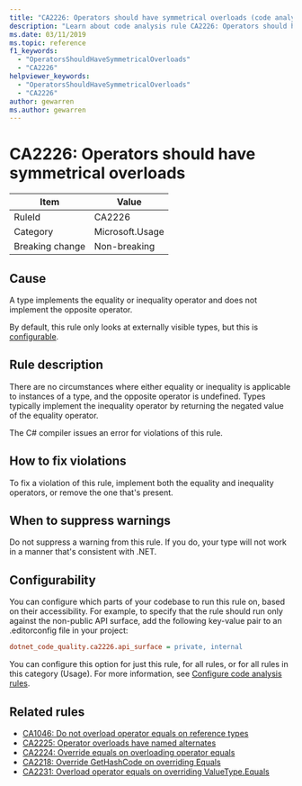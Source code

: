 ```yaml
---
title: "CA2226: Operators should have symmetrical overloads (code analysis)"
description: "Learn about code analysis rule CA2226: Operators should have symmetrical overloads"
ms.date: 03/11/2019
ms.topic: reference
f1_keywords:
  - "OperatorsShouldHaveSymmetricalOverloads"
  - "CA2226"
helpviewer_keywords:
  - "OperatorsShouldHaveSymmetricalOverloads"
  - "CA2226"
author: gewarren
ms.author: gewarren
---
```

# CA2226: Operators should have symmetrical overloads

|Item|Value|
|-|-|
|RuleId|CA2226|
|Category|Microsoft.Usage|
|Breaking change|Non-breaking|

## Cause

A type implements the equality or inequality operator and does not implement the opposite operator.

By default, this rule only looks at externally visible types, but this is [configurable](#configurability).

## Rule description

There are no circumstances where either equality or inequality is applicable to instances of a type, and the opposite operator is undefined. Types typically implement the inequality operator by returning the negated value of the equality operator.

The C# compiler issues an error for violations of this rule.

## How to fix violations

To fix a violation of this rule, implement both the equality and inequality operators, or remove the one that's present.

## When to suppress warnings

Do not suppress a warning from this rule. If you do, your type will not work in a manner that's consistent with .NET.

## Configurability

You can configure which parts of your codebase to run this rule on, based on their accessibility. For example, to specify that the rule should run only against the non-public API surface, add the following key-value pair to an .editorconfig file in your project:

```ini
dotnet_code_quality.ca2226.api_surface = private, internal
```

You can configure this option for just this rule, for all rules, or for all rules in this category (Usage). For more information, see [Configure code analysis rules](../configure-rules.md).

## Related rules

- [CA1046: Do not overload operator equals on reference types](../code-quality/ca1046.md)
- [CA2225: Operator overloads have named alternates](../code-quality/ca2225.md)
- [CA2224: Override equals on overloading operator equals](../code-quality/ca2224.md)
- [CA2218: Override GetHashCode on overriding Equals](../code-quality/ca2218.md)
- [CA2231: Overload operator equals on overriding ValueType.Equals](../code-quality/ca2231.md)
